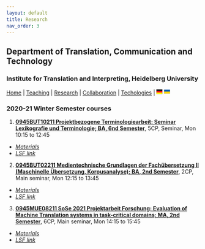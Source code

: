 ```yaml
---
layout: default
title: Research
nav_order: 3
---
```


## Department of Translation, Communication and Technology
### Institute for Translation and Interpreting, Heidelberg University

[Home](index.md) | [Teaching](teaching.md) | [Research](research.md) | [Collaboration](collaboration.md) | [Techologies](techlabs.md) | [![Image](de_l_flag.png)](de_index.html) [![Image](uk_l_flag.png)](uk_index.html)

### 2020-21 Winter Semester courses

1. [**0945BUT10211 Projektbezogene Terminologiearbeit: Seminar Lexikografie und Terminologie; BA, 6nd Semester**](D2020-21-Y/d11b6-0945BUT10211-SoSe-2021-Projektbezogene-Terminologiearbeit.md), 5CP, Seminar, Mon 10:15  to 12:45
- [*Materials*](D2020-21-Y/d11b6-0945BUT10211-SoSe-2021-Projektbezogene-Terminologiearbeit.md)
- [*LSF link*](https://lsf.uni-heidelberg.de/qisserver/rds?state=verpublish&status=init&vmfile=no&publishid=333791&moduleCall=webInfo&publishConfFile=webInfo&publishSubDir=veranstaltung)

2. [**0945BUT02211 Medientechnische Grundlagen der Fachübersetzung II (Maschinelle Übersetzung, Korpusanalyse); BA, 2nd Semester**](D2020-21-Y/d12b2-0945BUT02211-SoSe-2021-Medientechnische-Grundlagen-II.md), 2CP, Main seminar, Mon 12:15  to 13:45
- [*Materials*](D2020-21-Y/d12b2-0945BUT02211-SoSe-2021-Medientechnische-Grundlagen-II.md)
- [*LSF link*](https://lsf.uni-heidelberg.de/qisserver/rds?state=verpublish&status=init&vmfile=no&publishid=333977&moduleCall=webInfo&publishConfFile=webInfo&publishSubDir=veranstaltung)  

3. [**0945MUE08211 SoSe 2021 Projektarbeit Forschung: Evaluation of Machine Translation systems in task-critical domains; MA, 2nd Semester**](D2020-21-Y/d13m2-0945MUE08211-SoSe-2021-Projektarbeit-Forschung.md), 6CP, Main seminar, Mon 14:15  to 15:45
- [*Materials*](D2020-21-Y/d13m2-0945MUE08211-SoSe-2021-Projektarbeit-Forschung.md)
- [*LSF link*](https://lsf.uni-heidelberg.de/qisserver/rds?state=verpublish&status=init&vmfile=no&publishid=331157&moduleCall=webInfo&publishConfFile=webInfo&publishSubDir=veranstaltung)  
